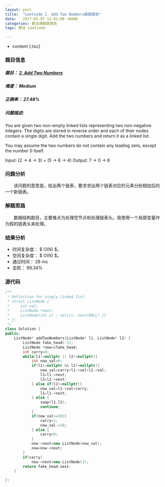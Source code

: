 ```yaml
---
layout: post
title:  "Leetcode 2. Add Two Numbers解题报告"
date:   2017-05-07 12:01:00 +0800
categories: 算法课解题报告
tags: 算法 Leetcode

---
```


* content
{:toc}

### 题目信息

##### 题目： [2. Add Two Numbers](https://leetcode.com/problems/add-two-numbers/#/description)  

##### 难度： Medium

##### 正确率： 27.48%

##### 问题描述:  

You are given two non-empty linked lists representing two non-negative integers. The digits are stored in reverse order and each of their nodes contain a single digit. Add the two numbers and return it as a linked list.

You may assume the two numbers do not contain any leading zero, except the number 0 itself.

Input: (2 -> 4 -> 3) + (5 -> 6 -> 4)
Output: 7 -> 0 -> 8


### 问题分析

　　该问题的意思是，给出两个链表，要求求出两个链表对应的元素分别相加后的一个新链表。

  
### 解题思路

　　数据结构题目，主要难点为处理空节点和处理链表头。我使用一个局部变量作为假的链表头来处理。

### 结果分析

- 时间复杂度： $ O(N) $。
- 空间复杂度： $ O(N) $。
- 通过时间： 28 ms
- 击败： 99.34%

### 源代码

```cpp
/**
 * Definition for singly-linked list.
 * struct ListNode {
 *     int val;
 *     ListNode *next;
 *     ListNode(int x) : val(x), next(NULL) {}
 * };
 */
class Solution {
public:
    ListNode* addTwoNumbers(ListNode* l1, ListNode* l2) {
        ListNode fake_head(-1);
        ListNode *now=&fake_head;
        int carry=0;
        while(l1!=nullptr || l2!=nullptr){
            int now_val=0;
            if(l1!=nullptr && l2!=nullptr){
                now_val=carry+l1->val+l2->val;
                l1=l1->next;
                l2=l2->next;
            } else if(l1!=nullptr){
                now_val=l1->val+carry;
                l1=l1->next;
            } else {
                swap(l1,l2);
                continue;
            }
            if(now_val>=10){
                carry=1;
                now_val-=10;
            } else {
                carry=0;
            }
            now->next=new ListNode(now_val);
            now=now->next;
        }
        if(carry)
            now->next=new ListNode(1);
        return fake_head.next;
    }

};
```